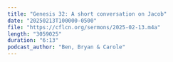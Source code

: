 ```yaml
---
title: "Genesis 32: A short conversation on Jacob"
date: "20250213T100000-0500"
file: "https://cflcn.org/sermons/2025-02-13.m4a"
length: "3059025"
duration: "6:13"
podcast_author: "Ben, Bryan & Carole"
---
```

